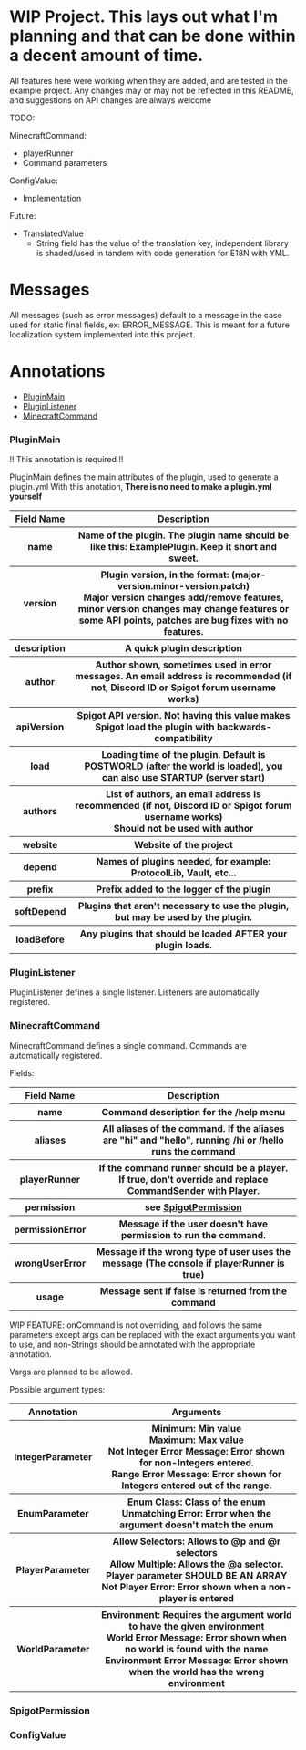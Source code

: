 
# WIP Project. This lays out what I'm planning and that can be done within a decent amount of time.

All features here were working when they are added, and are tested in the example project. Any changes may or may not be
reflected in this README, and suggestions on API changes are always welcome

TODO:

MinecraftCommand:

- playerRunner
- Command parameters

ConfigValue:

- Implementation

Future:

- TranslatedValue
    - String field has the value of the translation key, independent library is shaded/used in tandem with code
      generation for E18N with YML.

# Messages

All messages (such as error messages) default to a message in the case used for static final fields, ex: ERROR_MESSAGE.
This is meant for a future localization system implemented into this project.

# Annotations

<ul>
<li><a href="#plugin-main">PluginMain</a></li>
<li><a href="#plugin-listener">PluginListener</a></li>
<li><a href="#minecraft-command">MinecraftCommand</a></li>
</ul>
<h3 id="plugin-main">PluginMain</h3>

!! This annotation is required !!

PluginMain defines the main attributes of the plugin, used to generate a plugin.yml With this anotation, __There is no
need to make a plugin.yml yourself__

<table>
    <tr>
        <th>Field Name</th>
        <th>Description</th>
    </tr>
    <tr>
        <th>name</th>
        <th>Name of the plugin. The plugin name should be like this: ExamplePlugin. Keep it short and sweet.</th>
    </tr>
    <tr>
        <th>version</th>
        <th>Plugin version, in the format: (major-version.minor-version.patch)
            <br>Major version changes add/remove features, minor version changes may change features or some API points, patches are bug fixes with no features.</th>
    </tr>
    <tr>
        <th>description</th>
        <th>A quick plugin description</th>
    </tr>
    <tr>
        <th>author</th>
        <th>Author shown, sometimes used in error messages. An email address is recommended (if not, Discord ID or Spigot forum username works)</th>
    </tr>
    <tr>
        <th>apiVersion</th>
        <th>Spigot API version. Not having this value makes Spigot load the plugin with backwards-compatibility</th>
    </tr>
    <tr>
        <th>load</th>
        <th>Loading time of the plugin. Default is POSTWORLD (after the world is loaded), you can also use STARTUP (server start)</th>
    </tr>
    <tr>
        <th>authors</th>
        <th>List of authors, an email address is recommended (if not, Discord ID or Spigot forum username works)<br>Should not be used with author</th>
    </tr>
    <tr>
        <th>website</th>
        <th>Website of the project</th>
    </tr>
    <tr>
        <th>depend</th>
        <th>Names of plugins needed, for example: ProtocolLib, Vault, etc...</th>
    </tr>
    <tr>
        <th>prefix</th>
        <th>Prefix added to the logger of the plugin</th>
    </tr>
    <tr>
        <th>softDepend</th>
        <th>Plugins that aren't necessary to use the plugin, but may be used by the plugin.</th>
    </tr>
    <tr>
        <th>loadBefore</th>
        <th>Any plugins that should be loaded AFTER your plugin loads.</th>
    </tr>
</table>

<h3 id="plugin-listener">PluginListener</h3>

PluginListener defines a single listener. Listeners are automatically registered.

<h3 id="minecraft-command">MinecraftCommand</h3>

MinecraftCommand defines a single command. Commands are automatically registered.

Fields:

<table>
    <tr>
        <th>Field Name</th>
        <th>Description</th>
    </tr>
    <tr>
        <th>name</th>
        <th>Command description for the /help menu</th>
    </tr>
    <tr>
        <th>aliases</th>
        <th>All aliases of the command. If the aliases are "hi" and "hello", running /hi or /hello runs the command</th>
    </tr>
    <tr>
        <th>playerRunner</th>
        <th>If the command runner should be a player. If true, don't override and replace CommandSender with Player.</th>
    </tr>
    <tr>
        <th>permission</th>
        <th>see <a href="#spigot-permission">SpigotPermission</a></th>
    </tr>
    <tr>
        <th>permissionError</th>
        <th>Message if the user doesn't have permission to run the command.</th>
    </tr>
    <tr>
        <th>wrongUserError</th>
        <th>Message if the wrong type of user uses the message (The console if playerRunner is true)</th>
    </tr>
    <tr>
        <th>usage</th>
        <th>Message sent if false is returned from the command</th>
    </tr>
</table>

WIP FEATURE:
onCommand is not overriding, and follows the same parameters except args can be replaced with the exact arguments you
want to use, and non-Strings should be annotated with the appropriate annotation.

Vargs are planned to be allowed.

Possible argument types:

<table>
    <tr>
        <th>Annotation</th>
        <th>Arguments</th>
    </tr>
    <tr>
        <th>IntegerParameter</th>
        <th>Minimum: Min value<br>Maximum: Max value
            <br>Not Integer Error Message: Error shown for non-Integers entered.
            <br>Range Error Message: Error shown for Integers entered out of the range.</th>
    </tr>
    <tr>
        <th>EnumParameter</th>
        <th>Enum Class: Class of the enum
        <br>Unmatching Error: Error when the argument doesn't match the enum</th>
    </tr>
    <tr>
        <th>PlayerParameter</th>
        <th>Allow Selectors: Allows to @p and @r selectors
            <br>Allow Multiple: Allows the @a selector. Player parameter SHOULD BE AN ARRAY
            <br>Not Player Error: Error shown when a non-player is entered</th>
    </tr>
    <tr>
        <th>WorldParameter</th>
        <th>Environment: Requires the argument world to have the given environment
            <br>World Error Message: Error shown when no world is found with the name
            <br>Environment Error Message: Error shown when the world has the wrong environment</th>
    </tr>
</table>

<h3 id="spigot-permission">SpigotPermission</h3>

<h3 id="config-value">ConfigValue</h3>

